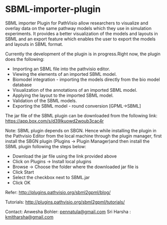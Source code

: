 SBML-importer-plugin
====================
SBML importer Plugin for PathVisio allow researchers to visualize and overlay data on the same pathway models which they use in simulation experiments.
It provides a better visualization of the models and layouts in SBML and an export feature which enables the user to export the models and layouts in SBML format.

Currently the development of the plugin is in progress.Right now, the plugin does the following:
- Importing an SBML file into the pathvisio editor.
- Viewing the elements of an imported SBML model.
- Biomodel integration - importing the models directly from the bio model database
- Visualization of the annotations of an imported SBML model.
- Applying the layout to the imported SBML model.
- Validation of the SBML models.
- Exporting the SBML model - round conversion [GPML->SBML] 

The jar file of the SBML plugin can be downloaded from the following link:
https://app.box.com/s/d39lkuowd2woub3cac4r

Note: SBML plugin depends on SBGN. Hence while installing the plugin in the Pathvisio Editor from the local machine through the plugin manager, first install the SBGN plugin (Plugins -> Plugin Manager)and then install the SBML plugin following the steps below:

* Download the jar file using the link provided above
* Click on Plugins -> Install local plugins
* Browse -> Choose the folder where the downloaded jar file is
* Click Start
* Select the checkbox next to SBML.jar
* Click OK

Refer: http://plugins.pathvisio.org/sbml2gpml/blog/

Tutorials: http://plugins.pathvisio.org/sbml2gpml/tutorials/

Contact: Anwesha Bohler: pennatula@gmail.com 
		 Sri Harsha    : kmitharsha@gmail.com
 
